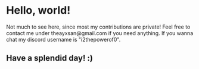 <h1> Hello, world! </h1>
Not much to see here, since most my contributions are private!
Feel free to contact me under theayxsan@gmail.com if you need anything. If you wanna chat my discord username is "i2thepowerof0".
<h2> Have a splendid day! :) </h2>
